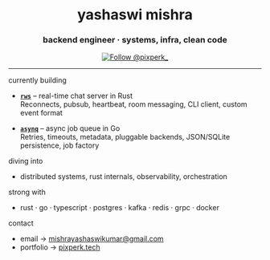 <h1 align="center">yashaswi mishra</h1>
<h3 align="center">backend engineer · systems, infra, clean code</h3>

<p align="center">
  <a href="https://twitter.com/pixperk_" target="_blank">
    <img src="https://img.shields.io/twitter/follow/pixperk_?logo=twitter&style=for-the-badge" alt="Follow @pixperk_" />
  </a>
</p>

---

currently building  
- [**`rws`**](https://github.com/pixperk/rws) – real-time chat server in Rust  
  Reconnects, pubsub, heartbeat, room messaging, CLI client, custom event format

- [**`asynq`**](https://github.com/pixperk/asynq) – async job queue in Go  
  Retries, timeouts, metadata, pluggable backends, JSON/SQLite persistence, job factory

diving into  
- distributed systems, rust internals, observability, orchestration

strong with  
- rust · go · typescript · postgres · kafka · redis · grpc · docker

contact  
- email → mishrayashaswikumar@gmail.com  
- portfolio → [pixperk.tech](https://www.pixperk.tech)
